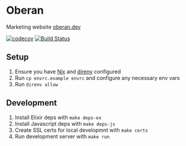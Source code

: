 # Oberan

Marketing website [oberan.dev](https://oberan.dev)

[![codecov](https://codecov.io/gh/oberandev/oberan.dev/graph/badge.svg?token=89GBM65AMA)](https://codecov.io/gh/oberandev/oberan.dev)
[![Build Status](https://badge.buildkite.com/6d75d58cae5f0b5b15e71d5a9060153525e5edef9dda3665ff.svg?branch=main)](https://buildkite.com/oberan/ffx)

## Setup

1. Ensure you have [Nix](https://nixos.org/download.html) and [direnv](https://direnv.net/#basic-installation) configured
2. Run `cp envrc.example envrc` and configure any necessary env vars
3. Run `direnv allow`

## Development

1. Install Elixir deps with `make deps-ex`
2. Install Javascript deps with `make deps-js`
3. Create SSL certs for local developmnt with `make certs`
4. Run development server with `make run`
